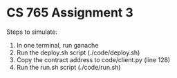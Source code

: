 # CS 765 Assignment 3

Steps to simulate:
1. In one terminal, run ganache
2. Run the deploy.sh script (./code/deploy.sh)
3. Copy the contract address to code/client.py (line 128)
4. Run the run.sh script (./code/run.sh)
